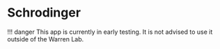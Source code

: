 # Schrodinger

!!! danger
    This app is currently in early testing. It is not advised to use it outside of the Warren Lab.
